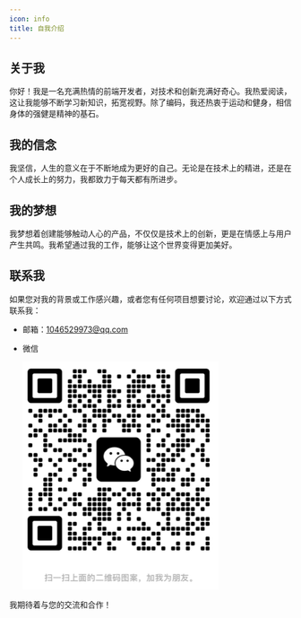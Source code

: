 ```yaml
---
icon: info
title: 自我介绍
---
```


## 关于我

你好！我是一名充满热情的前端开发者，对技术和创新充满好奇心。我热爱阅读，这让我能够不断学习新知识，拓宽视野。除了编码，我还热衷于运动和健身，相信身体的强健是精神的基石。

## 我的信念

我坚信，人生的意义在于不断地成为更好的自己。无论是在技术上的精进，还是在个人成长上的努力，我都致力于每天都有所进步。


## 我的梦想

我梦想着创建能够触动人心的产品，不仅仅是技术上的创新，更是在情感上与用户产生共鸣。我希望通过我的工作，能够让这个世界变得更加美好。

## 联系我

如果您对我的背景或工作感兴趣，或者您有任何项目想要讨论，欢迎通过以下方式联系我：

- 邮箱：1046529973@qq.com

- 微信

  ![](https://raw.githubusercontent.com/GodX-18/picBed/main/image-20240414151638184.png)

我期待着与您的交流和合作！